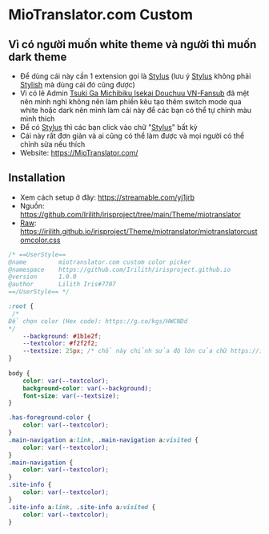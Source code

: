 # MioTranslator.com Custom
## Vì có người muốn white theme và người thì muốn dark theme

- Để dùng cái này cần 1 extension gọi là  [Stylus](https://chrome.google.com/webstore/detail/stylus/clngdbkpkpeebahjckkjfobafhncgmne?hl=en) (lưu ý [Stylus](https://chrome.google.com/webstore/detail/stylus/clngdbkpkpeebahjckkjfobafhncgmne?hl=en) không phải [Stylish](https://chrome.google.com/webstore/detail/stylish-custom-themes-for/fjnbnpbmkenffdnngjfgmeleoegfcffe?hl=en) mà dùng cái đó cũng được)
- Vì có lẽ Admin [Tsuki Ga Michibiku Isekai Douchuu VN-Fansub](https://miotranslator.com/) đã mệt nên mình nghỉ không nên làm phiền kêu tạo thêm switch mode qua white hoặc dark nên mình làm cái này để các bạn có thể tự chỉnh màu mình thích
- Để có [Stylus](https://chrome.google.com/webstore/detail/stylus/clngdbkpkpeebahjckkjfobafhncgmne?hl=en) thì các bạn click vào chữ "[Stylus](https://chrome.google.com/webstore/detail/stylus/clngdbkpkpeebahjckkjfobafhncgmne?hl=en)" bất kỳ
- Cái này rất đơn giản và ai cũng có thể làm được và mọi người có thể chỉnh sửa nếu thích
- Website: https://MioTranslator.com/
## Installation
- Xem cách setup ở đây: https://streamable.com/yj1jrb
- Nguồn: https://github.com/Irilith/irisproject/tree/main/Theme/miotranslator
- [Raw](https://irilith.github.io/irisproject/Theme/miotranslator/miotranslatorcustomcolor.css): https://irilith.github.io/irisproject/Theme/miotranslator/miotranslatorcustomcolor.css
```css
/* ==UserStyle==
@name         miotranslator.com custom color picker
@namespace    https://github.com/Irilith/irisproject.github.io
@version      1.0.0
@author       Lilith Iris#7707
==/UserStyle== */

:root {
 /*
Để chọn color (Hex code): https://g.co/kgs/HWCNDd
*/
    --background: #1b1e2f;
    --textcolor: #f2f2f2;
    --textsize: 25px; /* chổ này chỉnh sửa độ lớn của chữ https://irilith.github.io/irisproject/Theme/miotranslator/Preview/textsize.gif */
}
 
body {
    color: var(--textcolor);
    background-color: var(--background);
    font-size: var(--textsize);
}

.has-foreground-color {
    color: var(--textcolor);
}
.main-navigation a:link, .main-navigation a:visited {
    color: var(--textcolor);
}
.main-navigation {
    color: var(--textcolor);
}
.site-info {
    color: var(--textcolor);
}
.site-info a:link, .site-info a:visited {
    color: var(--textcolor);
}
```
